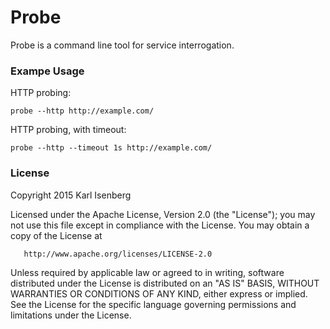 # Probe

Probe is a command line tool for service interrogation.

### Exampe Usage

HTTP probing:

```
probe --http http://example.com/
```

HTTP probing, with timeout:

```
probe --http --timeout 1s http://example.com/
```

### License

   Copyright 2015 Karl Isenberg

   Licensed under the Apache License, Version 2.0 (the "License");
   you may not use this file except in compliance with the License.
   You may obtain a copy of the License at

       http://www.apache.org/licenses/LICENSE-2.0

   Unless required by applicable law or agreed to in writing, software
   distributed under the License is distributed on an "AS IS" BASIS,
   WITHOUT WARRANTIES OR CONDITIONS OF ANY KIND, either express or implied.
   See the License for the specific language governing permissions and
   limitations under the License.
